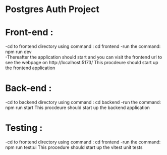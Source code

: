 # Postgres Auth Project

# Front-end :

-cd to frontend directory using command : cd frontend
-run the command: npm run dev  
-Thereafter the application should start and you can visit the frontend url to see the webpage on http://localhost:5173/
This procdeure should start up the frontend application

# Back-end :

-cd to backend directory using command : cd backend
-run the command: npm run start
This procdeure should start up the backend application

# Testing :

-cd to frontend directory using command : cd frontend
-run the command: npm run test:ui
This procedure should start up the vitest unit tests
